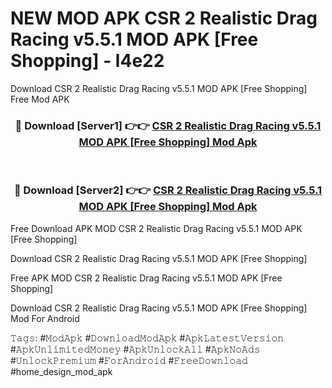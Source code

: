 # NEW MOD APK CSR 2 Realistic Drag Racing v5.5.1 MOD APK [Free Shopping] - l4e22
Download CSR 2 Realistic Drag Racing v5.5.1 MOD APK [Free Shopping] Free Mod APK

<div align="center">
<h3>🔴 Download [Server1] 👉👉 <a href="https://apk-comot.site?title=CSR_2_Realistic_Drag_Racing_v5.5.1_MOD_APK_[Free_Shopping]">CSR 2 Realistic Drag Racing v5.5.1 MOD APK [Free Shopping] Mod Apk</a></h3><br>

<h3>🔴 Download [Server2] 👉👉 <a href="https://apk-comot.site?title=CSR_2_Realistic_Drag_Racing_v5.5.1_MOD_APK_[Free_Shopping]">CSR 2 Realistic Drag Racing v5.5.1 MOD APK [Free Shopping] Mod Apk</a></h3>
</div>


Free Download APK MOD CSR 2 Realistic Drag Racing v5.5.1 MOD APK [Free Shopping]

Download CSR 2 Realistic Drag Racing v5.5.1 MOD APK [Free Shopping] 

Free APK MOD CSR 2 Realistic Drag Racing v5.5.1 MOD APK [Free Shopping] 

Download CSR 2 Realistic Drag Racing v5.5.1 MOD APK [Free Shopping] Mod For Android

𝚃𝚊𝚐𝚜: #𝙼𝚘𝚍𝙰𝚙𝚔 #𝙳𝚘𝚠𝚗𝚕𝚘𝚊𝚍𝙼𝚘𝚍𝙰𝚙𝚔 #𝙰𝚙𝚔𝙻𝚊𝚝𝚎𝚜𝚝𝚅𝚎𝚛𝚜𝚒𝚘𝚗 #𝙰𝚙𝚔𝚄𝚗𝚕𝚒𝚖𝚒𝚝𝚎𝚍𝙼𝚘𝚗𝚎𝚢 #𝙰𝚙𝚔𝚄𝚗𝚕𝚘𝚌𝚔𝙰𝚕𝚕 #𝙰𝚙𝚔𝙽𝚘𝙰𝚍𝚜 #𝚄𝚗𝚕𝚘𝚌𝚔𝙿𝚛𝚎𝚖𝚒𝚞𝚖 #𝙵𝚘𝚛𝙰𝚗𝚍𝚛𝚘𝚒𝚍 #𝙵𝚛𝚎𝚎𝙳𝚘𝚠𝚗𝚕𝚘𝚊𝚍 #home_design_mod_apk